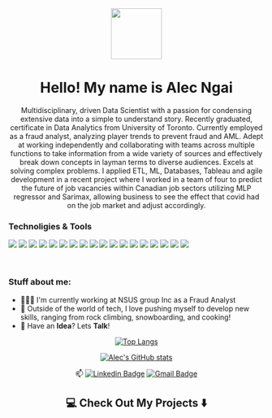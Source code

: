 <div id="header" align="center">
  <img src="https://media.giphy.com/media/M9gbBd9nbDrOTu1Mqx/giphy.gif" width="100"/>
 </div>
 
 <div id="counter" align="center">
    <img src="https://komarev.com/ghpvc/?username=your-github-alecngai&style=flat-square&color=blue" alt=""/>
 </div>
 
<h1 align="center"> Hello! My name is Alec Ngai</h1>

<p align="center"> 
Multidisciplinary, driven Data Scientist with a passion for condensing extensive data into a simple to understand story. Recently graduated,  certificate in Data Analytics from University of Toronto. Currently employed as a fraud analyst, analyzing player trends to prevent fraud and AML. Adept at working independently and collaborating with teams across multiple functions to take information from a wide variety of sources and effectively break down concepts in layman terms to diverse audiences. Excels at solving complex problems. I applied ETL, ML, Databases, Tableau and agile development in a recent project where I worked in a team of four to predict the future of job vacancies within Canadian job sectors utilizing MLP regressor and Sarimax, allowing business to see the effect that covid had on the job market and adjust accordingly.  
</p>

### Technoligies & Tools

![](https://img.shields.io/badge/OS-Linux-informational?style=flat&logo=linux&logoColor=white)
![](https://img.shields.io/badge/OS-Windows-informational?style=flat&logo=windows&logoColor=white)
![](https://img.shields.io/badge/IDE-VisualStudioCode-informational?style=flat&logo=visualstudio&logoColor=white)
![](https://img.shields.io/badge/Code-Python-informational?style=flat&logo=python&logoColor=white)
![](https://img.shields.io/badge/Code-R-informational?style=flat&logo=R&logoColor=white)
![](https://img.shields.io/badge/Code-SQL-informational?style=flat&logo=SQLite&logoColor=white)
![](https://img.shields.io/badge/Code-VBA-informational?style=flat&logo=MicrosoftExcel&logoColor=white)
![](https://img.shields.io/badge/Code-Java-informational?style=flat&logo=javascript&logoColor=white)
![](https://img.shields.io/badge/Code-HTML5-informational?style=flat&logo=html5&logoColor=white)
![](https://img.shields.io/badge/Code-CSS3-informational?style=flat&logo=css3&logoColor=white)
![](https://img.shields.io/badge/Tools-Anaconda-informational?style=flat&logo=anaconda&logoColor=white)
![](https://img.shields.io/badge/Tools-VMware-informational?style=flat&logo=vmware&logoColor=white)
![](https://img.shields.io/badge/Tools-PostgreSQL-informational?style=flat&logo=PostgreSQL&logoColor=white)
![](https://img.shields.io/badge/Shell-Bash-informational?style=flat&logo=GNUBash&logoColor=white)
![](https://img.shields.io/badge/Cloud-AWS-informational?style=flat&logo=vmware&logoColor=white)
![](https://img.shields.io/badge/Framework-Keras-informational?style=flat&logo=Keras&logoColor=white)
![](https://img.shields.io/badge/Framework-TensorFlow-informational?style=flat&logo=TensorFlow&logoColor=white)
![](https://img.shields.io/badge/Framework-Scikit-informational?style=flat&logo=Scikit-learn&logoColor=white)


<br>

### Stuff about me:

- 👨🏽‍💻 I'm currently working at NSUS group Inc as a Fraud Analyst 
- 🌱 Outside of the world of tech, I love pushing myself to develop new skills, ranging from rock climbing, snowboarding, and cooking! 
- 💬 Have an **Idea**? Lets **Talk**!

<div align="center">
  
[![Top Langs](https://github-readme-stats.vercel.app/api/top-langs/?username=alecngai&layout=compact&show_icons=true&theme=tokyonight&hide_border=true)](https://github.com/alecngai/github-readme-stats)
   
[![Alec's GitHub stats](https://github-readme-stats.vercel.app/api?username=alecngai&show_icons=true&theme=tokyonight&hide_border=true)](https://github.com/alecngai/github-readme-stats)
  
📫 [![Linkedin Badge](https://img.shields.io/badge/-alecngai-blue?style=flat&logo=Linkedin&logoColor=white&link=https://www.linkedin.com/in/alecngai/)](https://www.linkedin.com/in/alecngai/)
[![Gmail Badge](https://img.shields.io/badge/-alecngai.jobs@gmail.com-c14438?style=flat&logo=Gmail&logoColor=white&link=mailto:alecngai.jobs@gmail.com)](mailto:alecngai.jobs@gmail.com)

</div>

<h2  align="center">💻 Check Out My Projects ⬇️ </h2>
